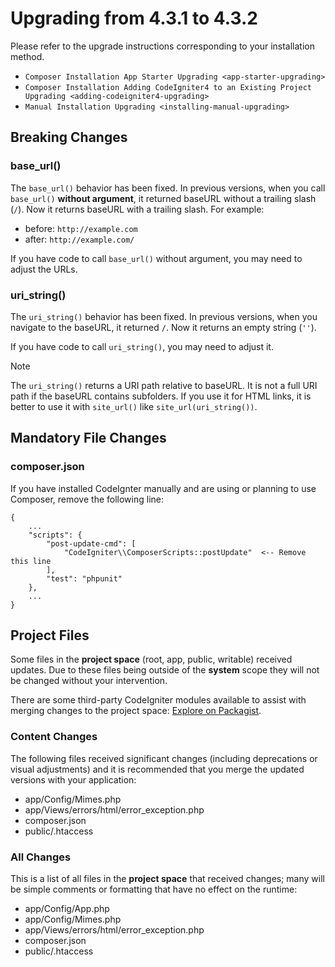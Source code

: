 # Upgrading from 4.3.1 to 4.3.2

Please refer to the upgrade instructions corresponding to your
installation method.

- `Composer Installation App Starter Upgrading <app-starter-upgrading>`
- `Composer Installation Adding CodeIgniter4 to an Existing Project Upgrading <adding-codeigniter4-upgrading>`
- `Manual Installation Upgrading <installing-manual-upgrading>`

<div class="contents" local="" depth="2">

</div>

## Breaking Changes

### base_url()

The `base_url()` behavior has been fixed. In previous versions, when you
call `base_url()` **without argument**, it returned baseURL without a
trailing slash (`/`). Now it returns baseURL with a trailing slash. For
example:

- before: `http://example.com`
- after: `http://example.com/`

If you have code to call `base_url()` without argument, you may need to
adjust the URLs.

### uri_string()

The `uri_string()` behavior has been fixed. In previous versions, when
you navigate to the baseURL, it returned `/`. Now it returns an empty
string (`''`).

If you have code to call `uri_string()`, you may need to adjust it.

> [!NOTE]
> The `uri_string()` returns a URI path relative to baseURL. It is not a
> full URI path if the baseURL contains subfolders. If you use it for
> HTML links, it is better to use it with `site_url()` like
> `site_url(uri_string())`.

## Mandatory File Changes

### composer.json

If you have installed CodeIgnter manually and are using or planning to
use Composer, remove the following line:

``` text
{
    ...
    "scripts": {
        "post-update-cmd": [
            "CodeIgniter\\ComposerScripts::postUpdate"  <-- Remove this line
        ],
        "test": "phpunit"
    },
    ...
}
```

## Project Files

Some files in the **project space** (root, app, public, writable)
received updates. Due to these files being outside of the **system**
scope they will not be changed without your intervention.

There are some third-party CodeIgniter modules available to assist with
merging changes to the project space: [Explore on
Packagist](https://packagist.org/explore/?query=codeigniter4%20updates).

### Content Changes

The following files received significant changes (including deprecations
or visual adjustments) and it is recommended that you merge the updated
versions with your application:

- app/Config/Mimes.php
- app/Views/errors/html/error_exception.php
- composer.json
- public/.htaccess

### All Changes

This is a list of all files in the **project space** that received
changes; many will be simple comments or formatting that have no effect
on the runtime:

- app/Config/App.php
- app/Config/Mimes.php
- app/Views/errors/html/error_exception.php
- composer.json
- public/.htaccess
